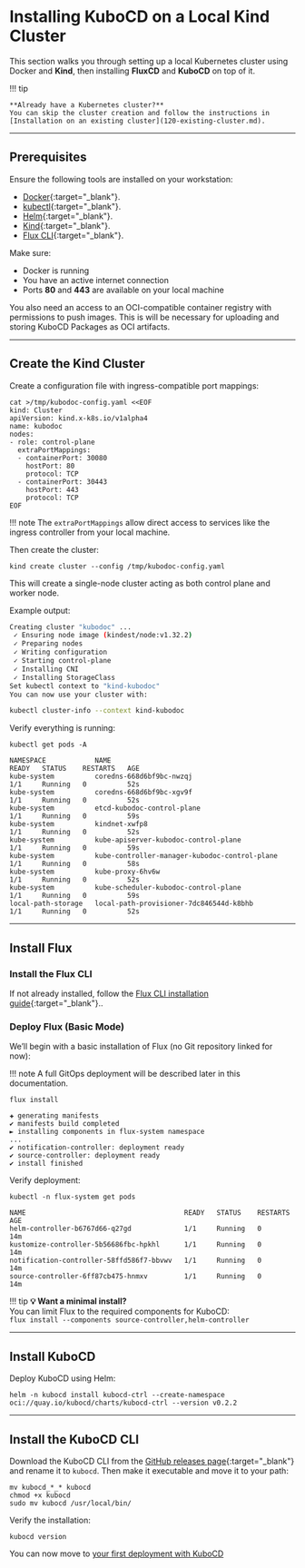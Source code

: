 # Installing KuboCD on a Local Kind Cluster

This section walks you through setting up a local Kubernetes cluster using Docker and **Kind**,
then installing **FluxCD** and **KuboCD** on top of it.

!!! tip

    **Already have a Kubernetes cluster?**  
    You can skip the cluster creation and follow the instructions in [Installation on an existing cluster](120-existing-cluster.md).

---

## Prerequisites

Ensure the following tools are installed on your workstation:

- [Docker](https://www.docker.com/){:target="_blank"}.
- [kubectl](https://kubernetes.io/docs/tasks/tools/){:target="_blank"}.
- [Helm](https://helm.sh/){:target="_blank"}.
- [Kind](https://kind.sigs.k8s.io/){:target="_blank"}.
- [Flux CLI](https://fluxcd.io/flux/installation/#install-the-flux-cli){:target="_blank"}.

Make sure:

- Docker is running
- You have an active internet connection
- Ports **80** and **443** are available on your local machine

You also need an access to an OCI-compatible container registry with permissions to push images.
This is will be necessary for uploading and storing KuboCD Packages as OCI artifacts.

---

## Create the Kind Cluster

Create a configuration file with ingress-compatible port mappings:

```{ .bash .copy }
cat >/tmp/kubodoc-config.yaml <<EOF
kind: Cluster
apiVersion: kind.x-k8s.io/v1alpha4
name: kubodoc
nodes:
- role: control-plane
  extraPortMappings:
  - containerPort: 30080
    hostPort: 80
    protocol: TCP
  - containerPort: 30443
    hostPort: 443
    protocol: TCP
EOF
```

!!! note
    The `extraPortMappings` allow direct access to services like the ingress controller from your local machine.

Then create the cluster:

```{ .bash .copy }
kind create cluster --config /tmp/kubodoc-config.yaml
```

This will create a single-node cluster acting as both control plane and worker node.

Example output:

```bash
Creating cluster "kubodoc" ...
 ✓ Ensuring node image (kindest/node:v1.32.2)
 ✓ Preparing nodes
 ✓ Writing configuration
 ✓ Starting control-plane
 ✓ Installing CNI
 ✓ Installing StorageClass
Set kubectl context to "kind-kubodoc"
You can now use your cluster with:

kubectl cluster-info --context kind-kubodoc
```

Verify everything is running:

```{ .bash .copy }
kubectl get pods -A
```

```{ .bash }
NAMESPACE            NAME                                            READY   STATUS    RESTARTS   AGE
kube-system          coredns-668d6bf9bc-nwzqj                        1/1     Running   0          52s
kube-system          coredns-668d6bf9bc-xgv9f                        1/1     Running   0          52s
kube-system          etcd-kubodoc-control-plane                      1/1     Running   0          59s
kube-system          kindnet-xwfp8                                   1/1     Running   0          52s
kube-system          kube-apiserver-kubodoc-control-plane            1/1     Running   0          59s
kube-system          kube-controller-manager-kubodoc-control-plane   1/1     Running   0          58s
kube-system          kube-proxy-6hv6w                                1/1     Running   0          52s
kube-system          kube-scheduler-kubodoc-control-plane            1/1     Running   0          59s
local-path-storage   local-path-provisioner-7dc846544d-k8bhb         1/1     Running   0          52s
```

---

## Install Flux

### Install the Flux CLI

If not already installed, follow the [Flux CLI installation guide](https://fluxcd.io/flux/installation/#install-the-flux-cli){:target="_blank"}..

### Deploy Flux (Basic Mode)

We’ll begin with a basic installation of Flux (no Git repository linked for now):

!!! note
    A full GitOps deployment will be described later in this documentation.

```{ .bash .copy }
flux install
```

``` { .bash }
✚ generating manifests
✔ manifests build completed
► installing components in flux-system namespace
...
✔ notification-controller: deployment ready
✔ source-controller: deployment ready
✔ install finished
```

Verify deployment:

``` { .bash .copy }
kubectl -n flux-system get pods
```

``` { .bash }
NAME                                       READY   STATUS    RESTARTS   AGE
helm-controller-b6767d66-q27gd             1/1     Running   0          14m
kustomize-controller-5b56686fbc-hpkhl      1/1     Running   0          14m
notification-controller-58ffd586f7-bbvwv   1/1     Running   0          14m
source-controller-6ff87cb475-hnmxv         1/1     Running   0          14m
```

!!! tip
    **💡 Want a minimal install?**  
    You can limit Flux to the required components for KuboCD:  
    `flux install --components source-controller,helm-controller`

---

## Install KuboCD

Deploy KuboCD using Helm:

```{ .bash .copy }
helm -n kubocd install kubocd-ctrl --create-namespace oci://quay.io/kubocd/charts/kubocd-ctrl --version v0.2.2
```

---

## Install the KuboCD CLI

Download the KuboCD CLI from the [GitHub releases page](https://github.com/kubocd/kubocd/releases/tag/v0.2.2){:target="_blank"}
and rename it to `kubocd`. Then make it executable and move it to your path:

```{ .bash .copy }
mv kubocd_*_* kubocd
chmod +x kubocd
sudo mv kubocd /usr/local/bin/
```

Verify the installation:

```{ .bash .copy }
kubocd version
```

You can now move to [your first deployment with KuboCD](130-a-first-deployment.md)

